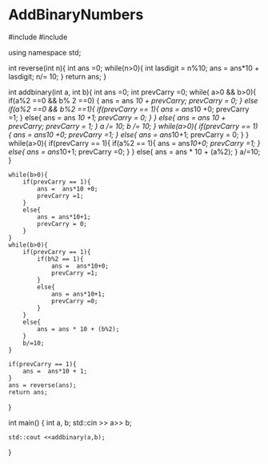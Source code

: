 # AddBinaryNumbers

#include <iostream>
#include<cmath>

using namespace std;

int reverse(int n){
    int ans =0;
    while(n>0){
        int lasdigit = n%10;
        ans = ans*10 + lasdigit;
        n/= 10;
    }
    return ans;
}


int addbinary(int a, int b){
    int ans =0;
    int prevCarry =0;
    while( a>0 && b>0){
        if(a%2 ==0 && b% 2 ==0)
        {
            ans = ans *10 + prevCarry;
            prevCarry = 0;
        }
        else if(a%2 ==0 && b%2 ==1){
            if(prevCarry == 1){
                ans = ans*10 +0;
                prevCarry =1;
            }
            else{
                ans  = ans *10 +1;
                prevCarry = 0;
            }
        }
        else{
            ans  = ans *10 + prevCarry;
            prevCarry = 1;
        }
        a /= 10;
        b  /= 10;
    }
    while(a>0){
        if(prevCarry == 1){
            ans =  ans*10 +0;
            prevCarry =1;
        }
        else{
            ans = ans*10+1;
            prevCarry = 0;
        }
    }
    while(a>0){
        if(prevCarry == 1){
            if(a%2 == 1){
                ans =  ans*10+0;
                prevCarry =1;
            }
            else{
                ans = ans*10+1;
                prevCarry =0;
            }
        }
        else{
            ans = ans * 10 + (a%2);
        }
        a/=10;
    }
    
    
    while(b>0){
        if(prevCarry == 1){
            ans =  ans*10 +0;
            prevCarry =1;
        }
        else{
            ans = ans*10+1;
            prevCarry = 0;
        }
    }
    while(b>0){
        if(prevCarry == 1){
            if(b%2 == 1){
                ans =  ans*10+0;
                prevCarry =1;
            }
            else{
                ans = ans*10+1;
                prevCarry =0;
            }
        }
        else{
            ans = ans * 10 + (b%2);
        }
        b/=10;
    }
    
    if(prevCarry == 1){
        ans =  ans*10 + 1;
    }
    ans = reverse(ans);
    return ans;
}



int main() {
    int a, b;
    std::cin >> a>> b;
    
    std::cout <<addbinary(a,b);

}
